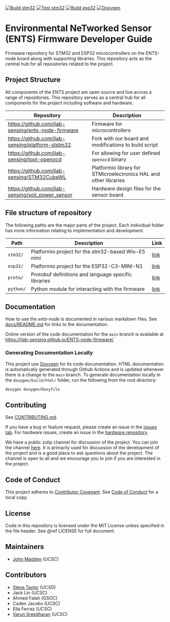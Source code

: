 [![Build stm32](https://github.com/jlab-sensing/ents-node-firmware/actions/workflows/stm32.yaml/badge.svg)](https://github.com/jlab-sensing/ents-node-firmware/actions/workflows/stm32.yaml) [![Test stm32](https://github.com/jlab-sensing/ENTS-node-firmware/actions/workflows/stm32-test.yaml/badge.svg)](https://github.com/jlab-sensing/ENTS-node-firmware/actions/workflows/stm32-test.yaml) [![Build esp32](https://github.com/jlab-sensing/ents-node-firmware/actions/workflows/esp32.yaml/badge.svg)](https://github.com/jlab-sensing/ents-node-firmware/actions/workflows/esp32.yaml) [![Doxygen](https://github.com/jlab-sensing/ents-node-firmware/actions/workflows/docs.yaml/badge.svg)](https://github.com/jlab-sensing/ents-node-firmware/actions/workflows/docs.yaml)

# Environmental NeTworked Sensor (ENTS) Firmware Developer Guide

Firmware repository for STM32 and ESP32 microcontrollers on the ENTS-node board along with supporting libraries. This repository acts as the central hub for all repositories related to the project.

## Project Structure

All components of the ENTS project are open source and live across a range of repositories. This repository serves as a central hub for all components for the project including software and hardware.

| Repository | Description |
| --- | --- |
| https://github.com/jlab-sensing/ents-node-firmware | Firmware for microcontrollers |
| https://github.com/jlab-sensing/platform-ststm32 | Fork with our board and modifications to build script |
| https://github.com/jlab-sensing/tool-openocd | For allowing for user defined `openocd` binary |
| https://github.com/jlab-sensing/STM32CubeWL | Platformio library for STMicroelectronics HAL and other libraries |
| https://github.com/jlab-sensing/soil_power_sensor | Hardware design files for the sensor board |

## File structure of repository

The following paths are the major parts of the project. Each individual folder has more information relating to implementation and development.

| Path | Description | Link |
| --- | --- | --- |
| `stm32/` | Platformio project for the stm32-based Wio-E5 mini | [link](stm32/README.md) |
| `esp32/` | Platformio project for the ESP32-C3-MINI-N1 | [link](esp32/README.md) |
| `proto/` | Protobuf definitions and language specific libraries | [link](proto/README.md) |
| `python/` | Python module for interacting with the firmware | [link](python/README.md) |

## Documentation

How to use the *ents-node* is documented in various markdown files. See [docs/README.md](docs/README.md) for links to the documentation.

Online version of the code documentation for the `main` branch is available at https://jlab-sensing.github.io/ENTS-node-firmware/

### Generating Documentation Locally

This project use [Doxygen](https://www.doxygen.nl/) for its code documentation. HTML documentation is automatically generated through Github Actions and is updated whenever there is a change to the `main` branch. To generate documentation locally in the `doxygen/build/html/` folder, run the following from the root directory:

```bash
doxygen doxygen/Doxyfile
```

## Contributing

See [CONTRIBUTING.md](./CONTRIBUTING.md).

If you have a bug or feature request, please create an issue in the [issues tab](https://github.com/jlab-sensing/ENTS-node-firmware/issues). For hardware issues, create an issue in the [hardware repository](https://github.com/jlab-sensing/soil_power_sensor).

We have a public zulip channel for discussion of the project. You can join the channel [here](https://ents.zulipchat.com/). It is primarily used for discussion of the development of the project and is a good place to ask questions about the project. The channel is open to all and we encourage you to join if you are interested in the project.

## Code of Conduct

This project adheres to
[Contributor Covenant](https://www.contributor-covenant.org).
See [Code of Conduct](./CODE_OF_CONDUCT.md) for a local copy.

## License

Code in this repository is licensed under the MIT License unless specified in the file header. See @ref LICENSE for full document.

## Maintainers

- [John Madden](mailto:jtmadden@ucsc.edu) (UCSC)

## Contributors

- [Steve Taylor](mailto:sgtaylor@ucsc.edu) (UCSD)
- Jack Lin (UCSC)
- Ahmed Falah (GSOC)
- Caden Jacobs (UCSC)
- Ella Ferraz (UCSC)
- [Varun Sreedharan](mailto:vasreedh@ucsc.edu) (UCSC)

[pio]: https://platformio.org/
